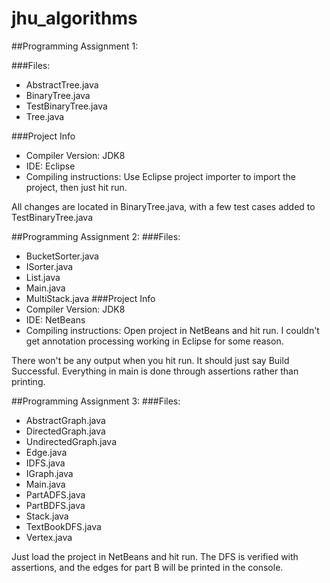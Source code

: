# jhu_algorithms

##Programming Assignment 1:

###Files:
* AbstractTree.java
* BinaryTree.java
* TestBinaryTree.java
* Tree.java

###Project Info
* Compiler Version: JDK8
* IDE: Eclipse
* Compiling instructions: Use Eclipse project importer to import the project, then just hit run.

All changes are located in BinaryTree.java, with a few test cases added to TestBinaryTree.java


##Programming Assignment 2:
###Files:
* BucketSorter.java
* ISorter.java
* List.java
* Main.java
* MultiStack.java
###Project Info
* Compiler Version: JDK8
* IDE: NetBeans
* Compiling instructions: Open project in NetBeans and hit run. I couldn't get annotation processing working in Eclipse for some reason.

There won't be any output when you hit run. It should just say Build Successful. Everything in main is done through assertions rather than printing.

##Programming Assignment 3:
###Files: 
* AbstractGraph.java
* DirectedGraph.java
* UndirectedGraph.java
* Edge.java
* IDFS.java
* IGraph.java
* Main.java
* PartADFS.java
* PartBDFS.java
* Stack.java
* TextBookDFS.java
* Vertex.java

Just load the project in NetBeans and hit run. The DFS is verified with assertions, and the edges for part B will be printed in the console.
